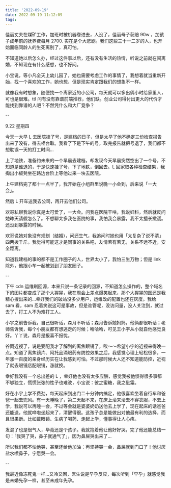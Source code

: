 ```yaml
---
title: '2022-09-19'
date: 2022-09-19 11:12:09
tags:
---
```


佳丽丈夫在煤矿工作，加班时被机器卷进去，人没了，佳丽母子获赔 90w ，加孩子成年前的抚养费每月 2700. 实在是个大悲剧。我们这些三十一二岁的人，也开始面临同龄人的生死离别了，真可怕。

不知道她以后怎么办，经过这件事以后，还有没有生活的热情，听说之前就在闹离婚，不知现在有什么感想，也不好问。

小宝说，等小凡全天上幼儿园了，她也需要考虑工作的事情了，我想着就当重新开始，找一个喜欢的工作，她也想，但是现实肯定跟我们的想象不一样。

就像我有时想象，随便找一个离家近的小公司，每天就可以多出俩小时给家里人，可也是很难。ttl 问有没有靠谱前端推荐，他们缺。创业公司得付出更大的代价才能找到靠谱的人吧？不然凭什么和大厂竞争？

--

9.22 星期四

今天一大早 L 去医院挂了号，是建档的日子，但是太早了他不确定三份检查报告出来了没有，得去柜台取。我看了下是下午的号，取完报告就把号退了，我们都不想耽误一天的打工时间...

上了地铁，准备约未来的一个早晨去建档，却发现今天早晨突然空出了一个号，不知道是谁退的，于是快速挂了号，下了地铁，倒回去。L 回家取各种检查结果，我掏出小板凳坐在路边台阶上等他过来一块去医院。

上午建档完了都十一点半了，我开始在小组群里说晚一小会到，后来说「一大会」。

然后 L 开车送我去公司，再开去他们公司。

欢哥私聊我说你真是太可爱了，一大会。问我在医院干啥，我说妇科，然后就反问她昨天请假怎么了。不想聊太多我在医院的事，我怕我会暴露，我不太擅长撒谎。还没到暴露的时候。

欢哥说她对象没有规划（结婚），问还生气，我追问时她也用「太复杂了说不清」四两拨千斤。我觉得可能这才是同事的关系吧，友情若有若无，关系不远不近，安全距离。

知道我建档的事的都不是工作圈子的人，世界太小了，我怕三生万物；但是 link 除外，他跟小车一起被划到了朋友圈子。

--

下午 cdn 运维刷回源，本来只说一条记录的回源，不知道怎么操作的，整个域名下的图片都变成了那个大猩猩，我在周会上差点爆笑起来，那个大猩猩的图还是我精心搜出来的...幸好我们的破站没多少用户，运维改的配置也还在灰度。我给 sam 看，sam 忍着笑说这可是事故，但是谁管呢，没访问量，没人关注到，就过去了，打工人不为难打工人。

小宇之前告诉我，自己很听话，森月不听话；森月告诉她妈妈，他俩都很听话；老师告诉我，每个小朋友都有想逃走的时候；哈哈哈，可见王小宇从小就自他感觉良好。丫丫说，森月是报喜不报忧。

谷雨近视了，说是要配我才了解到的离焦眼镜了，唉～～希望小宇的近视来得晚一点。知道了离焦镜片、阿托品滴眼药有防控效果之后，我感觉心理上轻松很多，一年涨一百度的亲身经历实在让我感到可怕。不过那时候大人还不知道能防控，近视了就去眼镜店配眼镜，涨就换。

幸好我没有一个总出差的 L ，幸好他也没有太多应酬，感觉我被他惯得很多事都不够独立，慌慌张张的性子也难改，小宝说：彼之蜜糖，我之砒霜。

好在小宇上学不费劲，每天起床到出门二十分钟内搞定，他很喜欢坐着自行车和爸爸一起去兜风。有一天睡晚了，第二天起不来，在床上滚来滚去不穿衣服，不去上学，我说可以再睡一会，不过等会就是婆婆奶奶送他去上学了，现在起床的话爸爸还能送，他就哗啦坐起来了，清醒得很。这孩子总是能做出对他最有利的选择，而且很果断。比如戴眼镜、生病了喝药、走起上学，懂事得让人心疼。

发混了也是很气人，毕竟还是个孩子。我就抱着他让他好好哭，完了他还能总结一句：「我哭了哭，鼻子就通气了」，因为鼻屎哭出来了...

所以我们都不怕他哭，甚至还给他加油：再坚持哭一会，鼻屎就到门口了！他讨厌盐水喷鼻子，宁愿哭一会。

--

我最近像冻死鬼一样...又冷又困，医生说是早孕反应，每次听到「早孕」就感觉我是未婚先孕一样，甚至未成年先孕。

